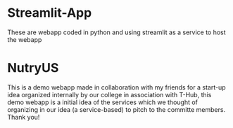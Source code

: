 # Streamlit-App
These are webapp coded in python and using streamlit as a service to host the webapp

# NutryUS
This is a demo webapp made in collaboration with my friends for a start-up idea organized internally by our college in association with T-Hub, this demo webapp is a initial idea of the services which we thought of organizing in our idea (a service-based) to pitch to the committe members.
Thank you!
